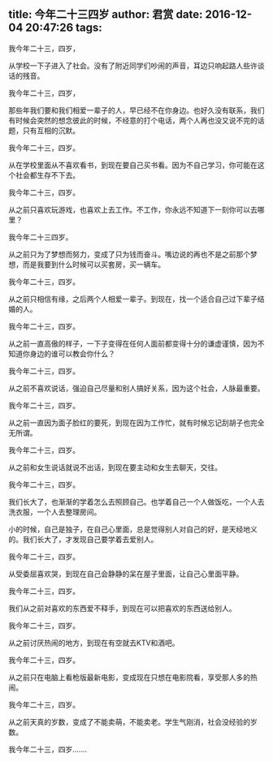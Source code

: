 title: 今年二十三四岁
author: 君赏
date: 2016-12-04 20:47:26
tags:
---
我今年二十三，四岁，

从学校一下子进入了社会。没有了附近同学们吵闹的声音，耳边只响起路人些许谈话的残音。

我今年二十三，四岁，

那些年我们要和我们相爱一辈子的人，早已经不在你身边。也好久没有联系，我们有时候会突然的想念彼此的时候，不经意的打个电话，两个人再也没又说不完的话题，只有互相的沉默。

我今年二十三，四岁。

从在学校里面从不喜欢看书，到现在要自己买书看。因为不自己学习，你可能在这个社会都生存不下去。

我今年二十三，四岁。

从之前只喜欢玩游戏，也喜欢上去工作。不工作，你永远不知道下一刻你可以去哪里？

我今年二十三四岁。

从之前只为了梦想而努力，变成了只为钱而奋斗。嘴边说的再也不是之前那个梦想，而是我要到什么时候可以买套房，买一辆车。

我今年二十三，四岁。

从之前只相信有缘，之后两个人相爱一辈子。到现在，找一个适合自己过下辈子结婚的人。

我今年二十三，四岁。

从之前一直高傲的样子，一下子变得在任何人面前都变得十分的谦虚谨慎，因为不知道你身边的谁可以教会你什么？

我今年二十三，四岁。

从之前不喜欢说话，强迫自己尽量和别人搞好关系，因为这个社会，人脉最重要。

我今年二十三，四岁。

从之前一直因为面子脸红的要死，到现在因为工作忙，就有时候忘记刮胡子也完全无所谓。

我今年二十三，四岁。

从之前和女生说话就说不出话，到现在要主动和女生去聊天，交往。

我今年二十三，四岁。

我们长大了，也渐渐的学着怎么去照顾自己。也学着自己一个人做饭吃，一个人去洗衣服，一个人去整理房间。

小的时候，自己是独子，在自己心里面，总是觉得别人对自己的好，是天经地义的。我们长大了，才发现自己要学着去爱别人。

我今年二十三，四岁。

从受委屈喜欢哭，到现在自己会静静的呆在屋子里面，让自己心里面平静。

我今年二十三，四岁。

我们从之前对喜欢的东西爱不释手，到现在可以把喜欢的东西送给别人。

我今年二十三，四岁。

从之前讨厌热闹的地方，到现在有空就去KTV和酒吧。

我今年二十三，四岁。

从之前只在电脑上看枪版最新电影，变成现在只想在电影院看，享受那人多的热闹。

我今年二十三，四岁。

从之前天真的岁数，变成了不能卖萌，不能卖老。学生气刚消，社会没经验的岁数。

我今年二十三，四岁....... 

